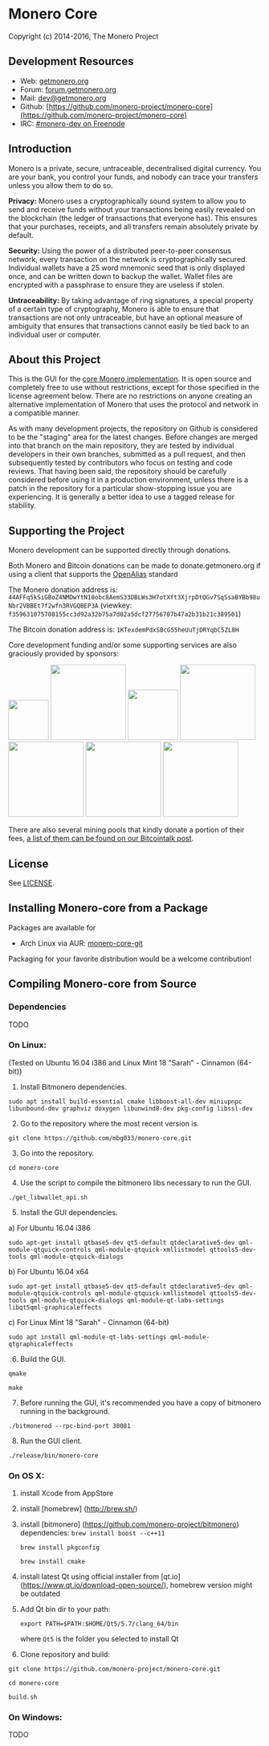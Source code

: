 # Monero Core

Copyright (c) 2014-2016, The Monero Project

## Development Resources

- Web: [getmonero.org](https://getmonero.org)
- Forum: [forum.getmonero.org](https://forum.getmonero.org)
- Mail: [dev@getmonero.org](mailto:dev@getmonero.org)
- Github: [https://github.com/monero-project/monero-core](https://github.com/monero-project/monero-core)
- IRC: [#monero-dev on Freenode](irc://chat.freenode.net/#monero-dev)

## Introduction

Monero is a private, secure, untraceable, decentralised digital currency. You are your bank, you control your funds, and nobody can trace your transfers unless you allow them to do so.

**Privacy:** Monero uses a cryptographically sound system to allow you to send and receive funds without your transactions being easily revealed on the blockchain (the ledger of transactions that everyone has). This ensures that your purchases, receipts, and all transfers remain absolutely private by default.

**Security:** Using the power of a distributed peer-to-peer consensus network, every transaction on the network is cryptographically secured. Individual wallets have a 25 word mnemonic seed that is only displayed once, and can be written down to backup the wallet. Wallet files are encrypted with a passphrase to ensure they are useless if stolen.

**Untraceability:** By taking advantage of ring signatures, a special property of a certain type of cryptography, Monero is able to ensure that transactions are not only untraceable, but have an optional measure of ambiguity that ensures that transactions cannot easily be tied back to an individual user or computer.

## About this Project

This is the GUI for the [core Monero implementation](https://github.com/monero-project/monero). It is open source and completely free to use without restrictions, except for those specified in the license agreement below. There are no restrictions on anyone creating an alternative implementation of Monero that uses the protocol and network in a compatible manner.

As with many development projects, the repository on Github is considered to be the "staging" area for the latest changes. Before changes are merged into that branch on the main repository, they are tested by individual developers in their own branches, submitted as a pull request, and then subsequently tested by contributors who focus on testing and code reviews. That having been said, the repository should be carefully considered before using it in a production environment, unless there is a patch in the repository for a particular show-stopping issue you are experiencing. It is generally a better idea to use a tagged release for stability.

## Supporting the Project

Monero development can be supported directly through donations.

Both Monero and Bitcoin donations can be made to donate.getmonero.org if using a client that supports the [OpenAlias](https://openalias.org) standard

The Monero donation address is: `44AFFq5kSiGBoZ4NMDwYtN18obc8AemS33DBLWs3H7otXft3XjrpDtQGv7SqSsaBYBb98uNbr2VBBEt7f2wfn3RVGQBEP3A` (viewkey: `f359631075708155cc3d92a32b75a7d02a5dcf27756707b47a2b31b21c389501`)

The Bitcoin donation address is: `1KTexdemPdxSBcG55heUuTjDRYqbC5ZL8H`

Core development funding and/or some supporting services are also graciously provided by sponsors:

[<img width="80" src="https://static.getmonero.org/images/sponsors/mymonero.png"/>](https://mymonero.com)
[<img width="150" src="https://static.getmonero.org/images/sponsors/kitware.png?1"/>](http://kitware.com)
[<img width="100" src="https://static.getmonero.org/images/sponsors/dome9.png"/>](http://dome9.com)
[<img width="150" src="https://static.getmonero.org/images/sponsors/araxis.png"/>](http://araxis.com)
[<img width="150" src="https://static.getmonero.org/images/sponsors/jetbrains.png"/>](http://www.jetbrains.com/)
[<img width="150" src="https://static.getmonero.org/images/sponsors/navicat.png"/>](http://www.navicat.com/)
[<img width="150" src="https://static.getmonero.org/images/sponsors/symas.png"/>](http://www.symas.com/)

There are also several mining pools that kindly donate a portion of their fees, [a list of them can be found on our Bitcointalk post](https://bitcointalk.org/index.php?topic=583449.0).

## License

See [LICENSE](LICENSE).

## Installing Monero-core from a Package

Packages are available for

* Arch Linux via AUR: [monero-core-git](https://aur.archlinux.org/packages/monero-core-git/)

Packaging for your favorite distribution would be a welcome contribution!

## Compiling Monero-core from Source

### Dependencies

TODO

### On Linux:

(Tested on Ubuntu 16.04 i386 and Linux Mint 18 "Sarah" - Cinnamon (64-bit))

1. Install Bitmonero dependencies.

`sudo apt install build-essential cmake libboost-all-dev miniupnpc libunbound-dev graphviz doxygen libunwind8-dev pkg-config libssl-dev`

2. Go to the repository where the most recent version is.

`git clone https://github.com/mbg033/monero-core.git`

3. Go into the repository.

`cd monero-core`

4. Use the script to compile the bitmonero libs necessary to run the GUI.

`./get_libwallet_api.sh`

5. Install the GUI dependencies.

  a) For Ubuntu 16.04 i386

`sudo apt-get install qtbase5-dev qt5-default qtdeclarative5-dev qml-module-qtquick-controls qml-module-qtquick-xmllistmodel qttools5-dev-tools qml-module-qtquick-dialogs`

  b) For Ubuntu 16.04 x64
  
`sudo apt-get install qtbase5-dev qt5-default qtdeclarative5-dev qml-module-qtquick-controls qml-module-qtquick-xmllistmodel qttools5-dev-tools qml-module-qtquick-dialogs qml-module-qt-labs-settings libqt5qml-graphicaleffects`

  c) For Linux Mint 18 "Sarah" - Cinnamon (64-bit)

`sudo apt install qml-module-qt-labs-settings qml-module-qtgraphicaleffects`

6. Build the GUI.

`qmake`

`make`

7. Before running the GUI, it's recommended you have a copy of bitmonero running in the background.

`./bitmonerod --rpc-bind-port 38081`

8. Run the GUI client.

`./release/bin/monero-core`

### On OS X:

1. install Xcode from AppStore
2. install [homebrew] (http://brew.sh/)
3. install [bitmonero] (https://github.com/monero-project/bitmonero) dependencies: 
    ```brew install boost --c++11```

    ```brew install pkgconfig```
    
    ```brew install cmake```
    
4. install latest Qt using official installer from [qt.io] (https://www.qt.io/download-open-source/), homebrew version might be outdated
5. Add Qt bin dir to your path:
    
     ```export PATH=$PATH:$HOME/Qt5/5.7/clang_64/bin``` 
    
    where ```Qt5``` is the folder you selected to install Qt
6. Clone repository and build:
  
  ```
  git clone https://github.com/monero-project/monero-core.git
  
  cd monero-core
  
  build.sh
  
  ```
  
### On Windows:

TODO
